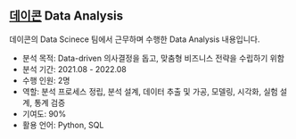 ## [데이콘](https://dacon.io) Data Analysis
데이콘의 Data Scinece 팀에서 근무하며 수행한 Data Analysis 내용입니다.
- 분석 목적: Data-driven 의사결정을 돕고, 맞춤형 비즈니스 전략을 수립하기 위함
- 분석 기간: 2021.08 - 2022.08
- 수행 인원: 2명
- 역할: 분석 프로세스 정립, 분석 설계, 데이터 추출 및 가공, 모델링, 시각화, 실험 설계, 통계 검증
- 기여도: 90%
- 활용 언어: Python, SQL

